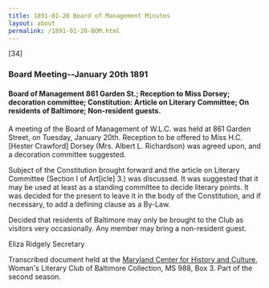 ```yaml
---
title: 1891-01-20 Board of Management Minutes
layout: about
permalink: /1891-01-20-BOM.html
---
```

[34]

### Board Meeting--January 20th 1891

#### Board of Management 861 Garden St.; Reception to Miss Dorsey; decoration committee; Constitution: Article on Literary Committee; On residents of Baltimore; Non-resident guests.

A meeting of the Board of Management of W.L.C. was held at 861 Garden Street, on Tuesday, January 20th. Reception to be offered to Miss H.C. [Hester Crawford] Dorsey (Mrs. Albert L. Richardson) was agreed upon, and a decoration committee suggested.

Subject of the Constitution brought forward and the article on Literary Committee (Section I of Art[icle] 3.) was discussed. It was suggested that it may be used at least as a standing committee to decide literary points. It was decided for the present to leave it in the body of the Constitution, and if necessary, to add a defining clause as a By-Law.

Decided that residents of Baltimore may only be brought to the Club as visitors very occasionally. Any member may bring a non-resident guest.

Eliza Ridgely
Secretary

Transcribed document held at the [Maryland Center for History and Culture](http://mdhs.org/), Woman's Literary Club of Baltimore Collection, MS 988, Box 3. Part of the second season.